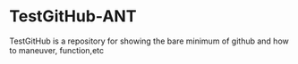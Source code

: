 TestGitHub-ANT
==============

TestGitHub is a repository for showing the bare minimum of github and how to
maneuver, function,etc
